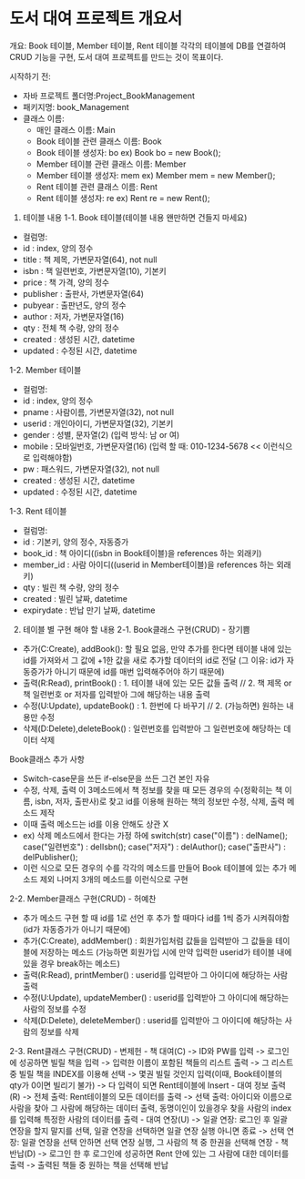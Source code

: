 # 도서 대여 프로젝트 개요서

개요: Book 테이블, Member 테이블, Rent 테이블 각각의 테이블에 DB를 연결하여 CRUD 기능을 구현,
      도서 대여 프로젝트를 만드는 것이 목표이다.

시작하기 전:
  - 자바 프로젝트 폴더명:Project_BookManagement
  - 패키지명: book_Management
  - 클래스 이름: 
    - 매인 클래스 이름: Main
    - Book 테이블 관련 클래스 이름: Book
    - Book 테이블 생성자: bo ex) Book bo = new Book();
    - Member 테이블 관련 클래스 이름: Member
    - Member 테이블 생성자: mem ex) Member mem = new Member();
    - Rent 테이블 관련 클래스 이름: Rent
    - Rent 테이블 생성자: re ex) Rent re = new Rent();

1. 테이블 내용
 1-1. Book 테이블(테이블 내용 왠만하면 건들지 마세요)
  - 컬럼명:
  - id : index, 양의 정수
  - title : 책 제목, 가변문자열(64), not null
  - isbn : 책 일련번호, 가변문자열(10), 기본키
  - price : 책 가격, 양의 정수
  - publisher : 출판사, 가변문자열(64)
  - pubyear : 출판년도, 양의 정수
  - author : 저자, 가변문자열(16)
  - qty : 전체 책 수량, 양의 정수
  - created : 생성된 시간, datetime
  - updated : 수정된 시간, datetime

 1-2. Member 테이블
  - 컬럼명:
  - id : index, 양의 정수
  - pname : 사람이름, 가변문자열(32), not null
  - userid : 개인아이디, 가변문자열(32), 기본키
  - gender : 성별, 문자열(2)
    (입력 방식: 남 or 여)
  - mobile : 모바일번호, 가변문자열(16)
    (입력 할 때: 010-1234-5678 << 이런식으로 입력해야함)
  - pw : 패스워드, 가변문자열(32), not null
  - created : 생성된 시간, datetime
  - updated : 수정된 시간, datetime

 1-3. Rent 테이블
  - 컬럼명:
  - id : 기본키, 양의 정수, 자동증가
  - book_id : 책 아이디((isbn in Book테이블)을 references 하는 외래키)
  - member_id : 사람 아이디((userid in Member테이블)을 references 하는 외래키)
  - qty : 빌린 책 수량, 양의 정수
  - created : 빌린 날짜, datetime
  - expirydate : 반납 만기 날짜, datetime

2. 테이블 별 구현 해야 할 내용
 2-1. Book클래스 구현(CRUD) - 장기쁨
  - 추가(C:Create), addBook(): 할 필요 없음,
                    만약 추가를 한다면 테이블 내에 있는 id를 가져와서 그 값에 +1한 값을 새로 추가할 데이터의 id로 전달
                    (그 이유: id가 자동증가가 아니기 때문에 id를 매번 입력해주어야 하기 때문에)
  - 출력(R:Read), printBook() : 1. 테이블 내에 있는 모든 값들 출력 // 2. 책 제목 or 책 일련번호 or 저자를 입력받아 그에 해당하는 내용 출력 
  - 수정(U:Update), updateBook() : 1. 한번에 다 바꾸기 // 2. (가능하면) 원하는 내용만 수정
  - 삭제(D:Delete),deleteBook() : 일련번호를 입력받아 그 일련번호에 해당하는 데이터 삭제

Book클래스 추가 사항
- Switch-case문을 쓰든 if-else문을 쓰든 그건 본인 자유
- 수정, 삭제, 출력 이 3메소드에서 책 정보를 찾을 때 모든 경우의 수(정확히는 책 이름, isbn, 저자, 출판사)로 찾고 id를 이용해 원하는 책의 정보만 수정, 삭제, 출력 메소드 제작
- 이때 출력 메소드는 id를 이용 안해도 상관 X
- ex) 삭제 메소드에서 한다는 가정 하에
      switch(str)
      case("이름") : delName();
      case("일련번호") : delIsbn();
      case("저자") : delAuthor();
      case("출판사") : delPublisher();
- 이런 식으로 모든 경우의 수를 각각의 메소드를 만들어 Book 테이블에 있는 추가 메소드 제외 나머지 3개의 메소드를 이런식으로 구현

 2-2. Member클래스 구현(CRUD) - 허예찬
  - 추가 메소드 구현 할 때 id를 1로 선언 후 추가 할 때마다 id를 1씩 증가 시켜줘야함(id가 자동증가가 아니기 때문에)
  - 추가(C:Create), addMember() : 회원가입처럼 값들을 입력받아 그 값들을 테이블에 저장하는 메소드
                    (가능하면 회원가입 시에 만약 입력한 userid가 테이블 내에 있을 경우 break하는 메소드) 
  - 출력(R:Read), printMember() : userid를 입력받아 그 아이디에 해당하는 사람 출력
  - 수정(U:Update), updateMember() : userid를 입력받아 그 아이디에 해당하는 사람의 정보를 수정
  - 삭제(D:Delete), deleteMember() : userid를 입력받아 그 아이디에 해당하는 사람의 정보를 삭제

2-3. Rent클래스 구현(CRUD) - 변제헌
    - 책 대여(C)
      -> ID와 PW를 입력 -> 로그인에 성공하면 빌릴 책을 입력 -> 입력한 이름이 포함된 책들의 리스트 출력 -> 그 리스트 중 빌릴 책을 INDEX를 이용해 선택
      -> 몇권 빌릴 것인지 입력(이때, Book테이블의 qty가 0이면 빌리기 불가) -> 다 입력이 되면 Rent테이블에 Insert
    - 대여 정보 출력(R)
      -> 전체 출력: Rent테이블의 모든 데이터를 출력
      -> 선택 출력: 아이디와 이름으로 사람을 찾아 그 사람에 해당하는 데이터 출력, 동명이인이 있을경우 찾을 사람의 index를 입력해 특정한 사람의 데이터를 출력
    - 대여 연장(U)
      -> 일괄 연장: 로그인 후 일괄 연장을 할지 말지를 선택, 일괄 연장을 선택하면 일괄 연장 실행 아니면 종료
      -> 선택 연장: 일괄 연장을 선택 안하면 선택 연장 실행, 그 사람의 책 중 한권을 선택해 연장
    - 책 반납(D)
      -> 로그인 한 후 로그인에 성공하면 Rent 안에 있는 그 사람에 대한 데이터를 출력 -> 출력된 책들 중 원하는 책을 선택해 반납
     
